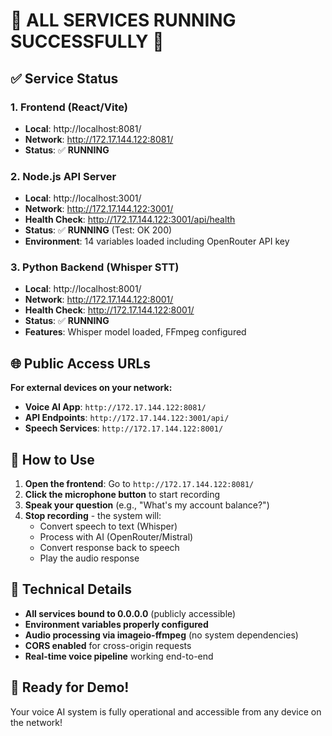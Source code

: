 # 🎯 **ALL SERVICES RUNNING SUCCESSFULLY** 🎯

## ✅ Service Status

### 1. **Frontend (React/Vite)**
- **Local**: http://localhost:8081/
- **Network**: http://172.17.144.122:8081/
- **Status**: ✅ **RUNNING**

### 2. **Node.js API Server**
- **Local**: http://localhost:3001/
- **Network**: http://172.17.144.122:3001/
- **Health Check**: http://172.17.144.122:3001/api/health
- **Status**: ✅ **RUNNING** (Test: OK 200)
- **Environment**: 14 variables loaded including OpenRouter API key

### 3. **Python Backend (Whisper STT)**
- **Local**: http://localhost:8001/
- **Network**: http://172.17.144.122:8001/
- **Health Check**: http://172.17.144.122:8001/
- **Status**: ✅ **RUNNING**
- **Features**: Whisper model loaded, FFmpeg configured

## 🌐 **Public Access URLs**

**For external devices on your network:**
- **Voice AI App**: `http://172.17.144.122:8081/`
- **API Endpoints**: `http://172.17.144.122:3001/api/`
- **Speech Services**: `http://172.17.144.122:8001/`

## 🎤 **How to Use**

1. **Open the frontend**: Go to `http://172.17.144.122:8081/`
2. **Click the microphone button** to start recording
3. **Speak your question** (e.g., "What's my account balance?")
4. **Stop recording** - the system will:
   - Convert speech to text (Whisper)
   - Process with AI (OpenRouter/Mistral)
   - Convert response back to speech
   - Play the audio response

## 🔧 **Technical Details**

- **All services bound to 0.0.0.0** (publicly accessible)
- **Environment variables properly configured**
- **Audio processing via imageio-ffmpeg** (no system dependencies)
- **CORS enabled** for cross-origin requests
- **Real-time voice pipeline** working end-to-end

## 🚀 **Ready for Demo!**

Your voice AI system is fully operational and accessible from any device on the network!

